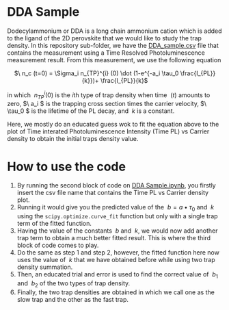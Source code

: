 # DDA Sample

Dodecylammonium or DDA is a long chain ammonium cation which is added to the ligand of the 2D perovskite that we would like to study the trap density. In this repository sub-folder, we have the [DDA_sample.csv](https://github.com/alexinthewonderland/Finding-Trap-Densities/blob/main/DDA-sample/DDA_sample.csv) file that contains the measurement using a Time Resolved Photoluminescence measurement result. From this measurement, we use the following equation

<p align ="center">
  $\ n_c (t=0) = \Sigma_i n_{TP}^{i} (0) \dot (1-e^{-a_i \tau_0 \frac{I_{PL}}{k}})+ \frac{I_{PL}}{k}$
  </p>

in which $\ n_{TP}^i (0)$ is the 𝑖th type of trap density when time $\ (t)$ amounts to zero, $\ a_i $ is the trapping cross section times the carrier velocity, $\ \tau_0 $ is the lifetime of the PL decay, and $\ k$ is a constant.

Here, we mostly do an educated guess wok to fit the equation above to the plot of Time interated Photoluminescence Intensity (Time PL) vs Carrier density to obtain the initial traps density value.

# How to use the code
1. By running the second block of code on [DDA Sample.ipynb](https://github.com/alexinthewonderland/Finding-Trap-Densities/blob/main/DDA-sample/DDA%20Sample.ipynb), you firstly insert the csv file name that contains the Time PL vs Carrier density plot.
2. Running it would give you the predicted value of the $\ b = a \bullet \tau_0$ and $\ k$ using the ```scipy.optimize.curve_fit``` function but only with a single trap term of the fitted function.
3. Having the value of the constants $\ b$ and $\ k$, we would now add another trap term to obtain a much better fitted result. This is where the third block of code comes to play.
4. Do the same as step 1 and step 2, however, the fitted function here now uses the value of $\ k$ that we have obtained before while using two trap density summation.
5. Then, an educated trial and error is used to find the correct value of $\ b_1$ and $\ b_2$ of the two types of trap density.
6. Finally, the two trap densities are obtained in which we call one as the slow trap and the other as the fast trap.
